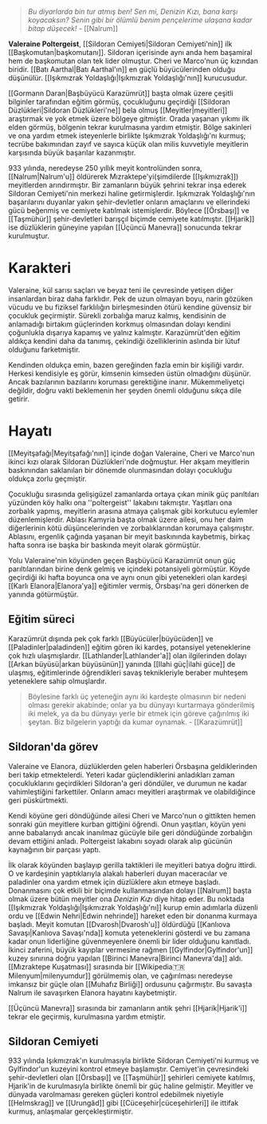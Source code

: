 > *Bu diyarlarda bin tur atmış ben! Sen mi, Denizin Kızı, bana karşı koyacaksın? Senin gibi bir ölümlü benim pençelerime ulaşana kadar bitap düşecek!* 
\- [[Nalrum]]

**Valeraine Poltergeist**, [[Sildoran Cemiyeti|Sildoran Cemiyeti'nin]] ilk [[Başkomutan|başkomutanı]]. Sildoran içerisinde aynı anda hem başamiral hem de başkomutan olan tek lider olmuştur. Cheri ve Marco'nun üç kızından biridir. [[Batı Aarthal|Batı Aarthal'ın]] en güçlü büyücülerinden olduğu düşünülür. [[Işıkmızrak Yoldaşlığı|Işıkmızrak Yoldaşlığı'nın]] kurucusudur.

[[Gormann Daran|Başbüyücü Karazümrüt]] başta olmak üzere çeşitli bilginler tarafından eğitim görmüş, çocukluğunu geçirdiği [[Sildoran Düzlükleri|Sildoran Düzlükleri'ne]] bela olmuş [[Meyitler|meyitleri]] araştırmak ve yok etmek üzere bölgeye gitmiştir. Orada yaşanan yıkımı ilk elden görmüş, bölgenin tekrar kurulmasına yardım etmiştir. Bölge sakinleri ve ona yardım etmek isteyenlerle birlikte Işıkmızrak Yoldaşlığı'nı kurmuş; tecrübe bakımından zayıf ve sayıca küçük olan milis kuvvetiyle meyitlerin karşısında büyük başarılar kazanmıştır.

933 yılında, neredeyse 250 yıllık meyit kontrolünden sonra, [[Nalrum|Nalrum'u]] öldürerek Mızraktepe'yi(şimdilerde [[Işıkmızrak]]) meyitlerden arındırmıştır. Bir zamanların büyük şehrini tekrar inşa ederek Sildoran Cemiyeti'nin merkezi haline getirmişlerdir. Işıkmızrak Yoldaşlığı'nın başarılarını duyanlar yakın şehir-devletler onların amaçlarını ve ellerindeki gücü beğenmiş ve cemiyete katılmak istemişlerdir. Böylece [[Örsbaşı]] ve [[Taşmühür]] şehir-devletleri barışçıl biçimde cemiyete katılmıştır. [[Hjarik]] ise düzlüklerin güneyine yapılan [[Üçüncü Manevra]] sonucunda tekrar kurulmuştur.

# Karakteri
Valeraine, kül sarısı saçları ve beyaz teni ile çevresinde yetişen diğer insanlardan biraz daha farklıdır. Pek de uzun olmayan boyu, narin gözüken vücudu ve bu fiziksel farklılığın birleşmesinden ötürü kendine güvensiz bir çocukluk geçirmiştir. Sürekli zorbalığa maruz kalmış, kendisinin de anlamadığı birtakım güçlerinden korkmuş olmasından dolayı kendini çoğunlukla dışarıya kapamış ve yalnız kalmıştır. Karazümrüt'den eğitim aldıkça kendini daha da tanımış, çekindiği özelliklerinin aslında bir lütuf olduğunu farketmiştir.

Kendinden oldukça emin, bazen gereğinden fazla emin bir kişiliği vardır. Herkesi kendisiyle eş görür, kimsenin kimseden üstün olmadığını düşünür. Ancak bazılarının bazılarını koruması gerektiğine inanır. Mükemmeliyetçi değildir, doğru vakti beklemenin her şeyden önemli olduğunu sıkça dile getirir.

# Hayatı
[[Meyitşafağı|Meyitşafağı'nın]] içinde doğan Valeraine, Cheri ve Marco'nun ikinci kızı olarak Sildoran Düzlükleri'nde doğmuştur. Her akşam meyitlerin baskınından saklanılan bir dönemde olunmasından dolayı çocukluğu oldukça zorlu geçmiştir.

Çocukluğu sırasında gelişigüzel zamanlarda ortaya çıkan minik güç parıltıları yüzünden köy halkı ona ''poltergeist'' lakabını takmıştır. Yaşıtları ona zorbalık yapmış, meyitlerin arasına atmaya çalışmak gibi korkutucu eylemler düzenlemişlerdir. Ablası Kamyria başta olmak üzere ailesi, onu her daim diğerlerinin kötü düşüncelerinden ve zorbalıklarından korumaya çalışmıştır. Ablasını, ergenlik çağında yaşanan bir meyit baskınında kaybetmiş, birkaç hafta sonra ise başka bir baskında meyit olarak görmüştür.

Yolu Valeraine'nin köyünden geçen Başbüyücü Karazümrüt onun güç parıltılarından birine denk gelmiş ve içindeki potansiyeli görmüştür. Köyde geçirdiği iki hafta boyunca ona ve aynı onun gibi yetenekleri olan kardeşi [[Karlı Elanora|Elanora'ya]] eğitimler vermiş, Örsbaşı'na geri dönerken de yanında götürmüştür.

## Eğitim süreci
Karazümrüt dışında pek çok farklı [[Büyücüler|büyücüden]] ve [[Paladinler|paladinden]] eğitim gören iki kardeş, potansiyel yeteneklerine çok hızlı ulaşmışlardır. [[Lathlander|Lathlander'a]] olan ilgilerinden dolayı [[Arkan büyüsü|arkan büyüsünün]] yanında [[Ilahi güç|ilahi güce]] de ulaşmış, eğitimlerinde öğrendikleri savaş teknikleriyle beraber muhteşem yeteneklere sahip olmuşlardır. 

>Böylesine farklı üç yeteneğin aynı iki kardeşte olmasının bir nedeni olması gerekir akabinde; onlar ya bu dünyayı kurtarmaya gönderilmiş iki melek, ya da bu dünyayı yerle bir etmek için göreve çağırılmış iki şeytan. Biz bilgelerin yaptığı da kumar oynamak.
\- [[Karazümrüt]]

## Sildoran'da görev
Valeraine ve Elanora, düzlüklerden gelen haberleri Örsbaşına geldiklerinden beri takip etmektelerdi. Yeteri kadar güçlendiklerini anladıkları zaman çocukluklarını geçirdikleri Sildoran'a geri döndüler, ve durumun ne kadar vahimleştiğini farkettiler. Onların amacı meyitleri araştırmak ve olabildiğince geri püskürtmekti.

Kendi köyüne geri döndüğünde ailesi Cheri ve Marco'nun o gittikten hemen sonraki gün meyitlere kurban gittiğini öğrendi. Onun yaşıtları, köyün yeni anne babalarıydı ancak inanılmaz gücüyle bile geri döndüğünde zorbalığın devam ettiğini anladı. Poltergeist lakabını soyadı olarak alıp gücünün kaynağının bir parçası yaptı.

İlk olarak köyünden başlayıp gerilla taktikleri ile meyitleri batıya doğru ittirdi. O ve kardeşinin yaptıklarıyla alakalı haberleri duyan maceracılar ve paladinler ona yardım etmek için düzlüklere akın etmeye başladı. Donanmasını çok etkili bir biçimde kullanmasından dolayı [[Nalrum]] başta olmak üzere bütün meyitler ona *Denizin Kızı* diye hitap eder. Bu noktada [[Işıkmızrak Yoldaşlığı|Işıkmızrak Yoldaşlığı'nı]] kurup emin adımlarla düzenli ordu ve [[Edwin Nehri|Edwin nehrinde]] hareket eden bir donanma kurmaya başladı. Meyit komutan [[Dvarosh|Dvarosh'u]] öldürdüğü [[Kanlıova Savaşı|Kanlıova Savaşı'nda]] komuta yeteneklerini gösterdi ve bu zamana kadar onun liderliğine güvenmeyenlere önemli bir lider olduğunu kanıtladı. İkinci zaferini, büyük kayıplar vermesine rağmen [[Gylfindor|Gylfindor'un]] kuzey sınırına doğru yapılan [[Birinci Manevra|Birinci Manevra'da]] aldı. [[Mızraktepe Kuşatması]] sırasında bir [[Wikipedia:tr:Milenyum|milenyumdur]] görülmemiş olan, ve çağırılması neredeyse imkansız bir güçle olan [[Muhafız Birliği]] ordusunu çağırmıştır. Bu savaşta Nalrum ile savaşırken Elanora hayatını kaybetmiştir.

[[Üçüncü Manevra]] sırasında bir zamanların antik şehri [[Hjarik|Hjarik'i]] tekrar ele geçirmiş, kurulmasına yardım etmiştir.

## Sildoran Cemiyeti
933 yılında Işıkmızrak'ın kurulmasıyla birlikte Sildoran Cemiyeti'ni kurmuş ve Gylfindor'un kuzeyini kontrol etmeye başlamıştır. Cemiyet'in çevresindeki şehir-devletleri olan [[Örsbaşı]] ve [[Taşmühür]] şehirleri cemiyete katılmış, Hjarik'in de kurulmasıyla birlikte önemli bir güç haline gelmiştir. Meyitler ve dünyada varolmaması gereken güçleri kontrol edebilmek niyetiyle [[Helmskrag]] ve [[Urungâd]] gibi [[Cüceşehir|cüceşehirleri]] ile ittifak kurmuş, anlaşmalar gerçekleştirmiştir.
